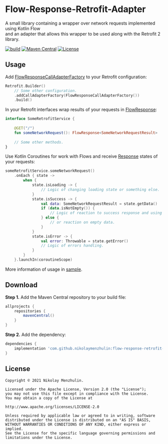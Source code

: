 # Flow-Response-Retrofit-Adapter

A small library containing a wrapper over network requests implemented using Kotlin Flow  
and an adapter that allows this wrapper to be used along with the Retrofit 2 library.

[![build](https://github.com/NikolayMenzhulin/Flow-Response-Retrofit-Adapter/actions/workflows/ci-build.yml/badge.svg)](https://github.com/NikolayMenzhulin/Flow-Response-Retrofit-Adapter/actions/workflows/ci-build.yml) [![Maven Central](https://maven-badges.herokuapp.com/maven-central/com.github.nikolaymenzhulin/flow-response-retrofit-adapter/badge.svg)](https://maven-badges.herokuapp.com/maven-central/com.github.nikolaymenzhulin/flow-response-retrofit-adapter)
[![License](https://img.shields.io/badge/license-Apache%202.0-dark.svg)](http://www.apache.org/licenses/LICENSE-2.0)
## Usage

Add [FlowResponseCallAdapterFactory](https://github.com/NikolayMenzhulin/Flow-Response-Retrofit-Adapter/blob/main/library/src/main/java/com/github/nikolaymenzhulin/flow_response_retrofit_adapter/adapter/FlowResponseCallAdapterFactory.kt) to your Retrofit configuration:
```kotlin
Retrofit.Builder()
    // Some other configuration.
    .addCallAdapterFactory(FlowResponseCallAdapterFactory())
    .build()
```

In your Retrofit interfaces wrap results of your requests in [FlowResponse](https://github.com/NikolayMenzhulin/Flow-Response-Retrofit-Adapter/blob/main/library/src/main/java/com/github/nikolaymenzhulin/flow_response_retrofit_adapter/response/FlowResponse.kt):
```kotlin
interface SomeRetrofitService {
    
    @GET("/")
    fun someNetworkRequest(): FlowResponse<SomeNetworkRequestResult>
    
    // Some other methods.
}
```

Use Kotlin Coroutines for work with Flows and receive [Response](https://github.com/NikolayMenzhulin/Flow-Response-Retrofit-Adapter/blob/main/library/src/main/java/com/github/nikolaymenzhulin/flow_response_retrofit_adapter/response/Response.kt) states of your requests:
```kotlin
someRetrofitService.someNetworkRequest()
    .onEach { state ->
        when {
            state.isLoading -> {
                // Logic of changing loading state or something else.
            }
            state.isSuccess -> {
                val data: SomeNetworkRequestResult = state.getData()
                if (data.isNotEmpty()) {
                    // Logic of reaction to success response and using data from it...
                } else {
                    // or reaction on empty data.
                }
            }
            state.isError -> {
                val error: Throwable = state.getError()
                // Logic of errors handling.
            }
        }
    }.launchIn(coroutineScope)
```

More information of usage in [sample](https://github.com/NikolayMenzhulin/Flow-Response-Retrofit-Adapter/tree/main/sample).

## Download

**Step 1.** Add the Maven Central repository to your build file:
```groovy
allprojects {
    repositories {
        mavenCentral()
    }
}
```

**Step 2.** Add the dependency:
```groovy
dependencies {
    implementation 'com.github.nikolaymenzhulin:flow-response-retrofit-adapter:1.0.0'
}
```

## License

```
Copyright © 2021 Nikolay Menzhulin.

Licensed under the Apache License, Version 2.0 (the "License");
you may not use this file except in compliance with the License.
You may obtain a copy of the License at

http://www.apache.org/licenses/LICENSE-2.0

Unless required by applicable law or agreed to in writing, software
distributed under the License is distributed on an "AS IS" BASIS,
WITHOUT WARRANTIES OR CONDITIONS OF ANY KIND, either express or implied.
See the License for the specific language governing permissions and
limitations under the License.
```
